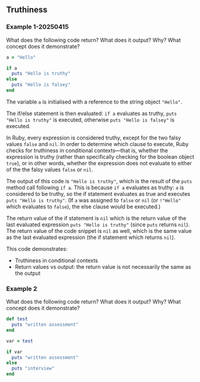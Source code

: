 ## Truthiness

### Example 1-20250415

What does the following code return? What does it output? Why? What concept does it demonstrate?

```ruby
a = "Hello"

if a
  puts "Hello is truthy"
else
  puts "Hello is falsey"
end
```

The variable `a` is initialised with a reference to the string object `"Hello"`.

The if/else statement is then evaluated: `if a` evaluates as truthy, `puts "Hello is truthy"` is executed, otherwise `puts "Hello is falsey"` is executed.

In Ruby, every expression is considered truthy, except for the two falsy values `false` and `nil`. In order to determine which clause to execute, Ruby checks for truthiness in conditional contexts—that is, whether the expression is truthy (rather than specifically checking for the boolean object `true`), or in other words, whether the expression does not evaluate to either of the the falsy values `false` or `nil`. 

The output of this code is `"Hello is truthy"`, which is the result of the `puts` method call following `if a`. This is because `if a` evaluates as truthy: `a` is considered to be truthy, so the if statement evaluates as true and executes `puts "Hello is truthy"`. (If `a` was assigned to `false` or `nil` (or `!"Hello"` which evaluates to `false`), the else clause would be executed.)

The return value of the if statement is `nil` which is the return value of the last evaluated expression `puts "Hello is truthy"` (since `puts` returns `nil`). The return value of the code snippet is `nil` as well, which is the same value as the last evaluated expression (the if statement which returns `nil`).

This code demonstrates:
- Truthiness in conditional contexts
- Return values vs output: the return value is not necessarily the same as the output

### Example 2

What does the following code return? What does it output? Why? What concept does it demonstrate?

```ruby
def test
  puts "written assessment"
end

var = test

if var
  puts "written assessment"
else
  puts "interview"
end
```